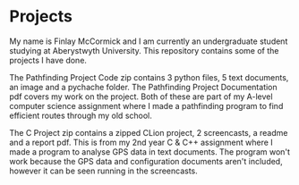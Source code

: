 # Projects
My name is Finlay McCormick and I am currently an undergraduate student studying at Aberystwyth University. This repository contains some of the projects I have done.

The Pathfinding Project Code zip contains 3 python files, 5 text documents, an image and a pychache folder. The Pathfinding Project Documentation pdf covers my work on the project. Both of these are part of my A-level computer science assignment where I made a pathfinding program to find efficient routes through my old school.

The C Project zip contains a zipped CLion project, 2 screencasts, a readme and a report pdf. This is from my 2nd year C & C++ assignment where I made a program to analyse GPS data in text documents. The program won't work because the GPS data and configuration documents aren't included, however it can be seen running in the screencasts.
